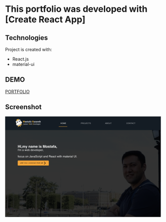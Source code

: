 # This portfolio was developed with [Create React App]


## Technologies

Project is created with:
* React.js
* material-ui


## DEMO

[PORTFOLIO](https://mostafaportfolio.herokuapp.com/)

## Screenshot

![Example screenshot](portfolioHOME.png)